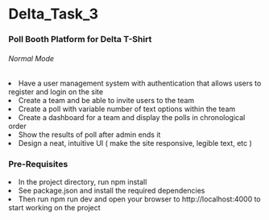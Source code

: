 # Delta_Task_3
<h3>Poll Booth Platform for Delta T-Shirt</h3>
<h6>Normal Mode</h6>
<li>Have a user management system with authentication that allows users to register and login on the site</li>
<li>Create a team and be able to invite users to the team</li>
<li>Create a poll with variable number of text options within the team</li>
<li>Create a dashboard for a team and display the polls in chronological order</li>
<li>Show the results of poll after admin ends it</li>
<li>Design a neat, intuitive UI ( make the site responsive, legible text, etc )</li>

<h3>Pre-Requisites</h3>
<li>In the project directory, run npm install </li>
<li>See package.json and install the required dependencies </li>
<li>Then run npm run dev and open your browser to http://localhost:4000 to start working on the project </li>
